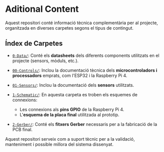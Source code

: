 # Aditional Content

Aquest repositori conté informació tècnica complementària per al projecte, organitzada en diverses carpetes segons el tipus de contingut.

## Índex de Carpetes

- [`0-Data/`](./0-Data): Conté els **datasheets** dels diferents components utilitzats en el projecte (sensors, mòduls, etc.).

- [`00-Controls/`](./00-Controls): Inclou la documentació tècnica dels **microcontroladors i processadors** emprats, com l'ESP32 i la Raspberry Pi 4.
- [`01-Sensors/`](./01-Sensors): Inclou la documentació dels **sensors** utilitzats.

- [`1-Schematic/`](./1-Schematic): En aquesta carpeta es troben els esquemes de connexions:
  - Les connexions als **pins GPIO** de la Raspberry Pi 4.
  - L'**esquema de la placa final** utilitzada al prototip.

- [`2-Gerber/`](./2-Gerber): Conté els **fitxers Gerber** necessaris per a la fabricació de la PCB final.

Aquest repositori serveix com a suport tècnic per a la validació, manteniment i possible millora del sistema dissenyat.
